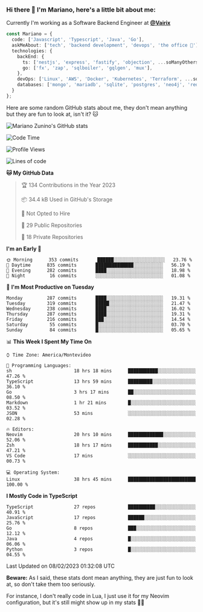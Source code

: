 ### Hi there 👋 I'm Mariano, here's a little bit about me:

Currently I'm working as a Software Backend Engineer at [**@Vairix**](https://vairix.com)

```ts
const Mariano = {
  code: ['Javascript', 'Typescript', 'Java', 'Go'],
  askMeAbout: ['tech', 'backend development', 'devops', 'the office 💼'],
  technologies: {
    backEnd: {
      ts: ['nestjs', 'express', 'fastify', 'objection', ...soManyOthersFrameworks],
      go: ['fx', 'zap', 'sqlboiler', 'gqlgen', 'mux'],
    },
    devOps: ['Linux', 'AWS', 'Docker', 'Kubernetes', 'Terraform', ...soManyOthersTools],
    databases: ['mongo', 'mariadb', 'sqlite', 'postgres', 'neo4j', 'redis'],
  }
};
```

Here are some random GitHub stats about me, they don't mean anything but they are fun to look at, isn't it? 🐱

![Mariano Zunino's GitHub stats](https://github-readme-stats.vercel.app/api?username=marianozunino&count_private=true&show_icons=true&theme=radical)

<!--START_SECTION:waka-->
![Code Time](http://img.shields.io/badge/Code%20Time-515%20hrs%208%20mins-blue)

![Profile Views](http://img.shields.io/badge/Profile%20Views-0-blue)

![Lines of code](https://img.shields.io/badge/From%20Hello%20World%20I%27ve%20Written-420%20Thousand%20lines%20of%20code-blue)

**🐱 My GitHub Data** 

> 🏆 134 Contributions in the Year 2023
 > 
> 📦 34.4 kB Used in GitHub's Storage 
 > 
> 🚫 Not Opted to Hire
 > 
> 📜 29 Public Repositories 
 > 
> 🔑 18 Private Repositories  
 > 
**I'm an Early 🐤** 

```text
🌞 Morning      353 commits       ██████░░░░░░░░░░░░░░░░░░░   23.76 % 
🌆 Daytime      835 commits       ██████████████░░░░░░░░░░░   56.19 % 
🌃 Evening      282 commits       ████░░░░░░░░░░░░░░░░░░░░░   18.98 % 
🌙 Night         16 commits       ░░░░░░░░░░░░░░░░░░░░░░░░░   01.08 % 

```
📅 **I'm Most Productive on Tuesday** 

```text
Monday         287 commits       ████░░░░░░░░░░░░░░░░░░░░░   19.31 % 
Tuesday        319 commits       █████░░░░░░░░░░░░░░░░░░░░   21.47 % 
Wednesday      238 commits       ████░░░░░░░░░░░░░░░░░░░░░   16.02 % 
Thursday       287 commits       ████░░░░░░░░░░░░░░░░░░░░░   19.31 % 
Friday         216 commits       ███░░░░░░░░░░░░░░░░░░░░░░   14.54 % 
Saturday        55 commits       █░░░░░░░░░░░░░░░░░░░░░░░░   03.70 % 
Sunday          84 commits       █░░░░░░░░░░░░░░░░░░░░░░░░   05.65 % 

```


📊 **This Week I Spent My Time On** 

```text
⌚︎ Time Zone: America/Montevideo

💬 Programming Languages: 
sh                       18 hrs 18 mins      ███████████░░░░░░░░░░░░░░   47.26 % 
TypeScript               13 hrs 59 mins      █████████░░░░░░░░░░░░░░░░   36.10 % 
Go                       3 hrs 17 mins       ██░░░░░░░░░░░░░░░░░░░░░░░   08.50 % 
Markdown                 1 hr 21 mins        █░░░░░░░░░░░░░░░░░░░░░░░░   03.52 % 
JSON                     53 mins             ░░░░░░░░░░░░░░░░░░░░░░░░░   02.28 % 

🔥 Editors: 
Neovim                   20 hrs 10 mins      █████████████░░░░░░░░░░░░   52.06 % 
Zsh                      18 hrs 17 mins      ███████████░░░░░░░░░░░░░░   47.21 % 
VS Code                  17 mins             ░░░░░░░░░░░░░░░░░░░░░░░░░   00.73 % 

💻 Operating System: 
Linux                    38 hrs 45 mins      █████████████████████████   100.00 % 

```

**I Mostly Code in TypeScript** 

```text
TypeScript               27 repos            ██████████░░░░░░░░░░░░░░░   40.91 % 
JavaScript               17 repos            ██████░░░░░░░░░░░░░░░░░░░   25.76 % 
Go                       8 repos             ███░░░░░░░░░░░░░░░░░░░░░░   12.12 % 
Java                     4 repos             █░░░░░░░░░░░░░░░░░░░░░░░░   06.06 % 
Python                   3 repos             █░░░░░░░░░░░░░░░░░░░░░░░░   04.55 % 

```



 Last Updated on 08/02/2023 01:32:08 UTC
<!--END_SECTION:waka-->

**Beware:** As I said, these stats dont mean anything, they are just fun to look at, so don't take them too seriously.

For instance, I don't really code in Lua, I just use it for my Neovim configuration, but it's still might show up in my stats 🤷‍♂️
